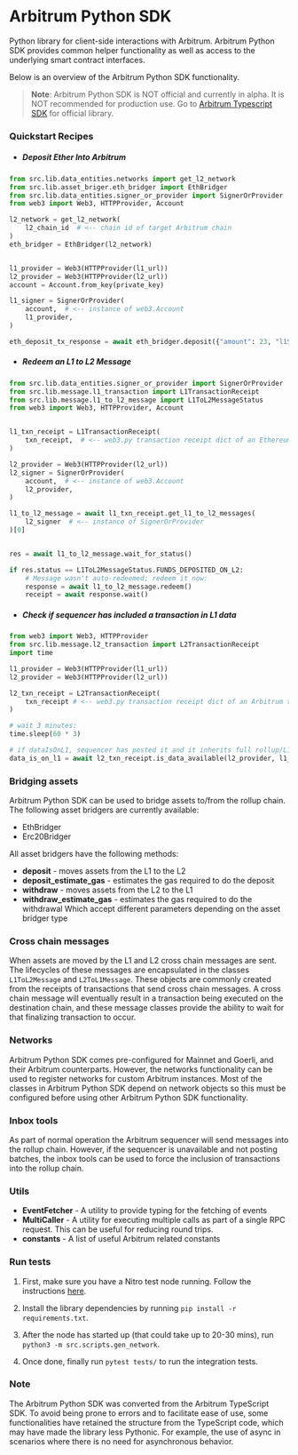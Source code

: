 # Arbitrum Python SDK

Python library for client-side interactions with Arbitrum. Arbitrum Python SDK provides common helper functionality as well as access to the underlying smart contract interfaces.

Below is an overview of the Arbitrum Python SDK functionality.

> **Note**: Arbitrum Python SDK is NOT official and currently in alpha. It is NOT recommended for production use. Go to [Arbitrum Typescript SDK](https://github.com/OffchainLabs/arbitrum-sdk) for official library.

### Quickstart Recipes

- ##### Deposit Ether Into Arbitrum

```py
from src.lib.data_entities.networks import get_l2_network
from src.lib.asset_briger.eth_bridger import EthBridger
from src.lib.data_entities.signer_or_provider import SignerOrProvider
from web3 import Web3, HTTPProvider, Account

l2_network = get_l2_network(
    l2_chain_id  # <-- chain id of target Arbitrum chain
)
eth_bridger = EthBridger(l2_network)


l1_provider = Web3(HTTPProvider(l1_url))
l2_provider = Web3(HTTPProvider(l2_url))
account = Account.from_key(private_key)

l1_signer = SignerOrProvider(
    account,  # <-- instance of web3.Account
    l1_provider,
)

eth_deposit_tx_response = await eth_bridger.deposit({"amount": 23, "l1Signer": l1_signer, "l2Provider": l2_provider})
```

- ##### Redeem an L1 to L2 Message

```py
from src.lib.data_entities.signer_or_provider import SignerOrProvider
from src.lib.message.l1_transaction import L1TransactionReceipt
from src.lib.message.l1_to_l2_message import L1ToL2MessageStatus
from web3 import Web3, HTTPProvider, Account


l1_txn_receipt = L1TransactionReceipt(
    txn_receipt,  # <-- web3.py transaction receipt dict of an Ethereum tx that triggered an L1 to L2 message (say depositting a token via a bridge)
)

l2_provider = Web3(HTTPProvider(l2_url))
l2_signer = SignerOrProvider(
    account,  # <-- instance of web3.Account
    l2_provider,
)

l1_to_l2_message = await l1_txn_receipt.get_l1_to_l2_messages(
    l2_signer  # <-- instance of SignerOrProvider
)[0]


res = await l1_to_l2_message.wait_for_status()

if res.status == L1ToL2MessageStatus.FUNDS_DEPOSITED_ON_L2:
    # Message wasn't auto-redeemed; redeem it now:
    response = await l1_to_l2_message.redeem()
    receipt = await response.wait()
```

- ##### Check if sequencer has included a transaction in L1 data

```py
from web3 import Web3, HTTPProvider
from src.lib.message.l2_transaction import L2TransactionReceipt
import time

l1_provider = Web3(HTTPProvider(l1_url))
l2_provider = Web3(HTTPProvider(l2_url))

l2_txn_receipt = L2TransactionReceipt(
    txn_receipt # <-- web3.py transaction receipt dict of an Arbitrum tx
)

# wait 3 minutes:
time.sleep(60 * 3)

# if dataIsOnL1, sequencer has posted it and it inherits full rollup/L1 security
data_is_on_l1 = await l2_txn_receipt.is_data_available(l2_provider, l1_provider)
```

### Bridging assets

Arbitrum Python SDK can be used to bridge assets to/from the rollup chain. The following asset bridgers are currently available:

- EthBridger
- Erc20Bridger

All asset bridgers have the following methods:

- **deposit** - moves assets from the L1 to the L2
- **deposit_estimate_gas** - estimates the gas required to do the deposit
- **withdraw** - moves assets from the L2 to the L1
- **withdraw_estimate_gas** - estimates the gas required to do the withdrawal
  Which accept different parameters depending on the asset bridger type

### Cross chain messages

When assets are moved by the L1 and L2 cross chain messages are sent. The lifecycles of these messages are encapsulated in the classes `L1ToL2Message` and `L2ToL1Message`. These objects are commonly created from the receipts of transactions that send cross chain messages. A cross chain message will eventually result in a transaction being executed on the destination chain, and these message classes provide the ability to wait for that finalizing transaction to occur.

### Networks

Arbitrum Python SDK comes pre-configured for Mainnet and Goerli, and their Arbitrum counterparts. However, the networks functionality can be used to register networks for custom Arbitrum instances. Most of the classes in Arbitrum Python SDK depend on network objects so this must be configured before using other Arbitrum Python SDK functionality.

### Inbox tools

As part of normal operation the Arbitrum sequencer will send messages into the rollup chain. However, if the sequencer is unavailable and not posting batches, the inbox tools can be used to force the inclusion of transactions into the rollup chain.

### Utils

- **EventFetcher** - A utility to provide typing for the fetching of events
- **MultiCaller** - A utility for executing multiple calls as part of a single RPC request. This can be useful for reducing round trips.
- **constants** - A list of useful Arbitrum related constants

### Run tests

1. First, make sure you have a Nitro test node running. Follow the instructions [here](https://docs.arbitrum.io/node-running/how-tos/local-dev-node).

2. Install the library dependencies by running `pip install -r requirements.txt`.

3. After the node has started up (that could take up to 20-30 mins), run `python3 -m src.scripts.gen_network`.

4. Once done, finally run `pytest tests/` to run the integration tests.

### Note

The Arbitrum Python SDK was converted from the Arbitrum TypeScript SDK. To avoid being prone to errors and to facilitate ease of use, some functionalities have retained the structure from the TypeScript code, which may have made the library less Pythonic. For example, the use of async in scenarios where there is no need for asynchronous behavior.
